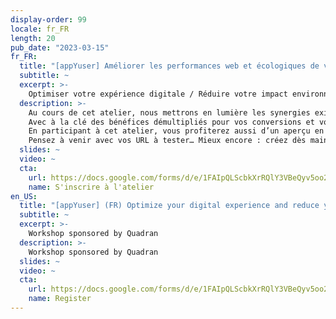 ```yaml
---
display-order: 99
locale: fr_FR
length: 20
pub_date: "2023-03-15"
fr_FR:
  title: "[appYuser] Améliorer les performances web et écologiques de vos sites web : même combat !"
  subtitle: ~
  excerpt: >-
    Optimiser votre expérience digitale / Réduire votre impact environnemental : comment gagner (facilement) sur les deux tableaux ?
  description: >-
    Au cours de cet atelier, nous mettrons en lumière les synergies existantes d’optimisation de l’expérience digitale et de réduction de l’impact environnemental par phase projet. 
    Avec à la clé des bénéfices démultipliés pour vos conversions et votre image de marque…
    En participant à cet atelier, vous profiterez aussi d’un aperçu en avant-première du fonctionnement de notre nouvel outil appYplanet, première solution sur le marché permettant de mesurer l’impact environnemental réel de vos sites web, basé sur notre technologie de Real User Monitoring… 
    Pensez à venir avec vos URL à tester… Mieux encore : créez dès maintenant <a href="https://appyuser.quadran.eu/performance/#/createAccount"   target="_blank" rel="nofollow">votre compte freemium appYuser</a> et déployez notre solution sur votre site et nous vous ferons un retour personnalisé durant l’atelier !
  slides: ~
  video: ~
  cta:
    url: https://docs.google.com/forms/d/e/1FAIpQLScbkXrRQlY3VBeQyv5oo2ZoOruDQCIKLDmP5ZIMPV2G14G9cw/viewform
    name: S'inscrire à l'atelier
en_US:
  title: "[appYuser] (FR) Optimize your digital experience and reduce your environmental footprint"
  subtitle: ~
  excerpt: >-
    Workshop sponsored by Quadran
  description: >-
    Workshop sponsored by Quadran
  slides: ~
  video: ~
  cta:
    url: https://docs.google.com/forms/d/e/1FAIpQLScbkXrRQlY3VBeQyv5oo2ZoOruDQCIKLDmP5ZIMPV2G14G9cw/viewform
    name: Register
---
```

